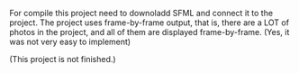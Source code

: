 For compile this project need to downoladd SFML and connect it to the project.
The project uses frame-by-frame output, that is, there are a LOT of photos in the project, and all of them are displayed frame-by-frame. (Yes, it was not very easy to implement)


(This project is not finished.)
